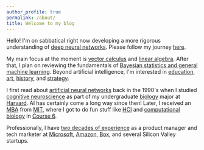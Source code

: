 ```yaml
---
author_profile: true
permalink: /about/
title: Welcome to my blog
---
```


Hello! I'm on sabbatical right now developing a more rigorous understanding of [deep neural networks](/blog/2017/histories-of-deep-learning/). Please follow my journey [here](/).

My main focus at the moment is [vector calculus](https://www.amazon.com/Calculus-Applied-Mathematics-Computing-Science/dp/0198596529/) and [linear algebra](http://www.deeplearningbook.org/contents/linear_algebra.html). After that, I plan on reviewing the fundamentals of [Bayesian statistics and general machine learning](http://www.cambridge.org/us/academic/subjects/computer-science/pattern-recognition-and-machine-learning/bayesian-reasoning-and-machine-learning?format=HB&isbn=9780521518147#qpkMrrgchq3lEgjB.97). Beyond artificial intelligence, I'm interested in [education](/blog/2015/why-college/), [art](/tags/#art), [history](/tags/#history), and [strategy](/blog/2017/arkit-changes-the-game/). 

I first read about [artificial neural networks](https://mitpress.mit.edu/books/parallel-distributed-processing) back in the 1990's when I  studied [cognitive neuroscience](https://psychology.fas.harvard.edu/research-themes/cognitive-neuroscience) as part of my undergraduate [biology](https://oeb.harvard.edu) major at [Harvard](https://www.harvard.edu). AI has certainly come a long way since then! Later, I received an [MBA](http://mitsloan.mit.edu) from [MIT](http://web.mit.edu/), where I got to do fun stuff like [HCI](https://en.wikipedia.org/wiki/Human–computer_interaction) and [computational biology](http://csbi.mit.edu) in [Course 6](http://catalog.mit.edu/subjects/6/).

Professionally, I have [two decades of experience](https://www.linkedin.com/in/jeffhwang) as a product manager and tech marketer at [Microsoft](https://www.microsoft.com/), [Amazon](https://www.amazon.com/), [Box](https://www.box.com/home), and several Silicon Valley startups. 
